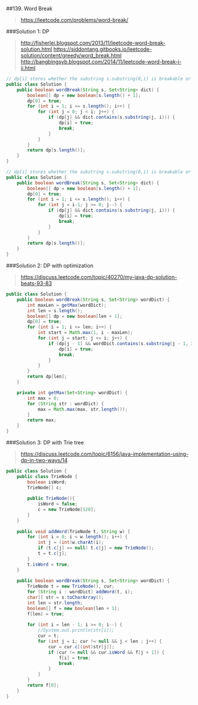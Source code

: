##139. Word Break
> https://leetcode.com/problems/word-break/

###Solution 1: DP
> http://fisherlei.blogspot.com/2013/11/leetcode-word-break-solution.html
> https://siddontang.gitbooks.io/leetcode-solution/content/greedy/word_break.html
> http://bangbingsyb.blogspot.com/2014/11/leetcode-word-break-i-ii.html

```java
// dp[i] stores whether the substring s.substring(0,i) is breakable or not.
public class Solution {
    public boolean wordBreak(String s, Set<String> dict) {
        boolean[] dp = new boolean[s.length() + 1];
        dp[0] = true;
        for (int i = 1; i <= s.length(); i++) {
            for (int j = 0; j < i; j++) {
                if (dp[j] && dict.contains(s.substring(j, i))) {
                    dp[i] = true;
                    break;
                }
            }
        }
        return dp[s.length()];
    }
}
```

```java
// dp[i] stores whether the substring s.substring(0,i) is breakable or not.
public class Solution {
    public boolean wordBreak(String s, Set<String> dict) {
        boolean[] dp = new boolean[s.length() + 1];
        dp[0] = true;
        for (int i = 1; i <= s.length(); i++) {
            for (int j = i-1; j >= 0; j--) { 
                if (dp[j] && dict.contains(s.substring(j, i))) {
                    dp[i] = true;
                    break;
                }
            }
        }
        return dp[s.length()];
    }
}
```

###Solution 2: DP with optimization
> https://discuss.leetcode.com/topic/40270/my-java-dp-solution-beats-93-83

```java
public class Solution {
    public boolean wordBreak(String s, Set<String> wordDict) {
        int maxLen = getMax(wordDict);
        int len = s.length();
        boolean[] dp = new boolean[len + 1];
        dp[0] = true;
        for (int i = 1; i <= len; i++) {
            int start = Math.max(1, i - maxLen);
            for (int j = start; j <= i; j++) {
                if (dp[j - 1] && wordDict.contains(s.substring(j - 1, i))) {
                    dp[i] = true;
                    break;
                }
            }
        }
        return dp[len];
    }

    private int getMax(Set<String> wordDict) {
        int max = 0;
        for (String str : wordDict) {
            max = Math.max(max, str.length());
        }
        return max;
    }
}
```

###Solution 3: DP with Trie tree
> https://discuss.leetcode.com/topic/6156/java-implementation-using-dp-in-two-ways/14

```java
public class Solution {
    public class TrieNode {
        boolean isWord;
        TrieNode[] c;
        
        public TrieNode(){
            isWord = false;
            c = new TrieNode[128];
        }
    }
    
    public void addWord(TrieNode t, String w) {
        for (int i = 0; i < w.length(); i++) {
            int j = (int)w.charAt(i); 
            if (t.c[j] == null) t.c[j] = new TrieNode();
            t = t.c[j];
        }
        t.isWord = true;
    }
    
    public boolean wordBreak(String s, Set<String> wordDict) {
        TrieNode t = new TrieNode(), cur;
        for (String i : wordDict) addWord(t, i);
        char[] str = s.toCharArray();
        int len = str.length;
        boolean[] f = new boolean[len + 1];
        f[len] = true;
        
        for (int i = len - 1; i >= 0; i--) {
            //System.out.println(str[i]);
            cur = t;
            for (int j = i; cur != null && j < len ; j++) {
                cur = cur.c[(int)str[j]];
                if (cur != null && cur.isWord && f[j + 1]) {
                    f[i] = true;
                    break;
                }
            }
        }
        return f[0];
    }
}
```
